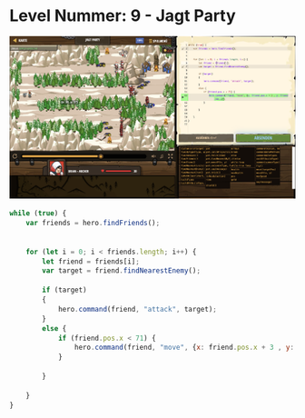 # Level Nummer: 9 - Jagt Party

![Screenshot of the level](welt4-level9.png)

```js
while (true) {
    var friends = hero.findFriends();
    
    
    for (let i = 0; i < friends.length; i++) {
        let friend = friends[i];
        var target = friend.findNearestEnemy();
        
        if (target)
        {
            hero.command(friend, "attack", target);
        }
        else {
            if (friend.pos.x < 71) {
                hero.command(friend, "move", {x: friend.pos.x + 3 , y: friend.pos.y});
            }

        }
        
    }
}
```